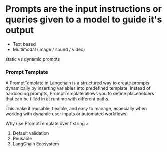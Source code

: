 # Prompts are the input instructions or queries given to a model to guide it's output

- Text based 
- Multimodal (image / sound / video)

static vs dynamic prompts

### Prompt Template
A PromptTemplate in Langchain is a structured way to create prompts dynamically by inserting variables into predefined template. Instead of hardcoding prompts, PromptTemplate allows you to define placeholders that can be filled in at runtime with different paths.

This make it reusable, flexible, and easy to manage, especially when working with dynamic user inputs or automated workflows.

Why use PromptTemplate over f string >
1. Default validation
2. Reusable
3. LangChain Ecosystem